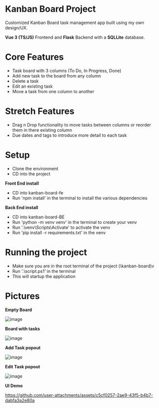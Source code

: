 # Kanban Board Project

Customized Kanban Board task management app built using my own design/UX.

**Vue 3 (TS/JS)** Frontend and **Flask** Backend with a **SQLLite** database.

# Core Features

- Task board with 3 columns (To Do, In Progress, Done)
- Add new task to the board from any column
- Delete a task
- Edit an existing task
- Move a task from one column to another

# Stretch Features

- Drag n Drop functionality to move tasks between columns or reorder them in there existing column
- Due dates and tags to introduce more detail to each task

# Setup

- Clone the environment
- CD into the project

**Front End install**
- CD into kanban-board-fe
- Run 'npm install' in the terminal to install the various dependencies

**Back End install**
- CD into kanban-board-BE
- Run 'python -m venv venv' in the terminal to create your venv
- Run '.\venv\Scripts\Activate' to activate the venv
- Run 'pip install -r requirements.txt' in the venv

# Running the project

- Make sure you are in the root terminal of the project (\kanban-board)v
- Run '.\script.ps1' in the terminal
- This will startup the application

# Pictures

**Empty Board**

![image](https://github.com/user-attachments/assets/d7f4e62e-0234-46b5-be9b-6c541d6a0169)

**Board with tasks**

![image](https://github.com/user-attachments/assets/4390fcd1-9eb2-4d88-a9dd-4d31c8e3708b)

**Add Task popout**

![image](https://github.com/user-attachments/assets/58080a53-a5d0-4fce-971b-f38392cc7935)

**Edit Task popout**

![image](https://github.com/user-attachments/assets/d82ee59f-46d3-4a39-bcf6-f00719fcd5e6)

**UI Demo**

https://github.com/user-attachments/assets/c5cf0257-2ae9-43f5-b4b7-dabfa3a2e80a